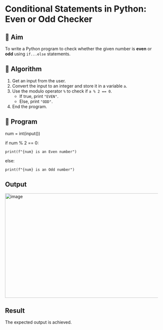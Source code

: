 # Conditional Statements in Python: Even or Odd Checker

## 🎯 Aim
To write a Python program to check whether the given number is **even** or **odd** using `if...else` statements.

## 🧠 Algorithm
1. Get an input from the user.
2. Convert the input to an integer and store it in a variable `a`.
3. Use the modulo operator `%` to check if `a % 2 == 0`.
   - If true, print `"EVEN"`.
   - Else, print `"ODD"`.
4. End the program.

## 🧾 Program

num = int(input())

if num % 2 == 0:

    print(f"{num} is an Even number")

else:

    print(f"{num} is an Odd number")


## Output
<img width="1190" height="345" alt="image" src="https://github.com/user-attachments/assets/abba5f7f-77b9-45df-8c5f-400dfa08828f" />

## Result
The expected output is achieved.
